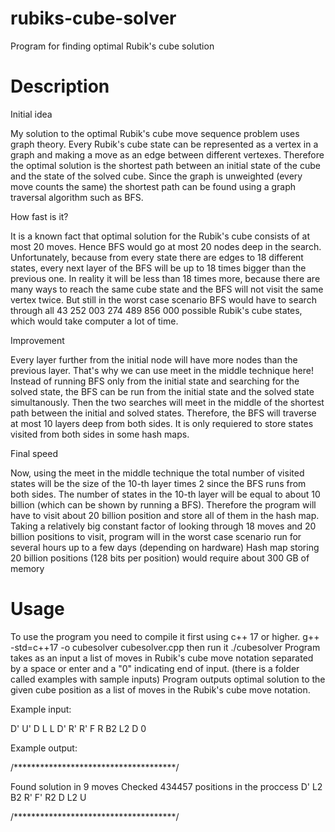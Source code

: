 # rubiks-cube-solver
Program for finding optimal Rubik's cube solution
# Description

Initial idea

My solution to the optimal Rubik's cube move sequence problem uses graph theory.
Every Rubik's cube state can be represented as a vertex in a graph and making a move as an edge between different vertexes. Therefore the optimal solution is the shortest path between an initial state of the cube and the state of the solved cube.
Since the graph is unweighted (every move counts the same) the shortest path can be found using a graph traversal algorithm such as BFS.

How fast is it?

It is a known fact that optimal solution for the Rubik's cube consists of at most 20 moves.
Hence BFS would go at most 20 nodes deep in the search. Unfortunately, because from every state there are edges to 18 different states, every next layer of the BFS will be up to 18 times bigger than the previous one. In reality it will be less than 18 times more, because there are many ways to reach the same cube state and the BFS will not visit the same vertex twice.
But still in the worst case scenario BFS would have to search through all 43 252 003 274 489 856 000 possible Rubik's cube states, which would take computer a lot of time.

Improvement

Every layer further from the initial node will have more nodes than the previous layer. That's why we can use meet in the middle technique here!
Instead of running BFS only from the initial state and searching for the solved state, the BFS can be run from the initial state and the solved state simultanously. Then the two searches will meet in the middle of the shortest path between the initial and solved states. Therefore, the BFS will traverse at most 10 layers deep from both sides. It is only requiered to store states visited from both sides in some hash maps.

Final speed

Now, using the meet in the middle technique the total number of visited states will be the size of the 10-th layer times 2 since the BFS runs from both sides. The number of states in the 10-th layer will be equal to about 10 billion (which can be shown by running a BFS).
Therefore the program will have to visit about 20 billion position and store all of them in the hash map.
Taking a relatively big constant factor of looking through 18 moves and 20 billion positions to visit, program will in the worst case scenario run for several hours up to a few days (depending on hardware)
Hash map storing 20 billion positions (128 bits per position) would require about 300 GB of memory

# Usage

To use the program you need to compile it first using c++ 17 or higher.
g++ -std=c++17 -o cubesolver cubesolver.cpp
then run it
./cubesolver
Program takes as an input a list of moves in Rubik's cube move notation separated by a space or enter and a "0" indicating end of input.
(there is a folder called examples with sample inputs)
Program outputs optimal solution to the given cube position as a list of moves in the Rubik's cube move notation.

Example input:

D' U' D L L D' R' R' F R B2 L2 D 0

Example output:

/*************************************/

Found solution in 9 moves
Checked 434457 positions in the proccess
D' L2 B2 R' F' R2 D L2 U 

/*************************************/

